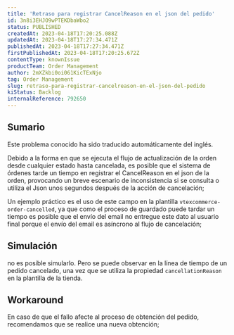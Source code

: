 ```yaml
---
title: 'Retraso para registrar CancelReason en el json del pedido'
id: 3n8i3EHJO9wPTEKDbaWbo2
status: PUBLISHED
createdAt: 2023-04-18T17:20:25.088Z
updatedAt: 2023-04-18T17:27:34.471Z
publishedAt: 2023-04-18T17:27:34.471Z
firstPublishedAt: 2023-04-18T17:20:25.672Z
contentType: knownIssue
productTeam: Order Management
author: 2mXZkbi0oi061KicTExNjo
tag: Order Management
slug: retraso-para-registrar-cancelreason-en-el-json-del-pedido
kiStatus: Backlog
internalReference: 792650
---
```


## Sumario

<div class="alert alert-info">
  <p>Este problema conocido ha sido traducido automáticamente del inglés.</p>
</div>


Debido a la forma en que se ejecuta el flujo de actualización de la orden desde cualquier estado hasta cancelada, es posible que el sistema de órdenes tarde un tiempo en registrar el CancelReason en el json de la orden, provocando un breve escenario de inconsistencia si se consulta o utiliza el Json unos segundos después de la acción de cancelación;

Un ejemplo práctico es el uso de este campo en la plantilla `vtexcommerce-order-cancelled`, ya que como el proceso de guardado puede tardar un tiempo es posible que el envío del email no entregue este dato al usuario final porque el envío del email es asíncrono al flujo de cancelación;


##

## Simulación


no es posible simularlo.
Pero se puede observar en la línea de tiempo de un pedido cancelado, una vez que se utiliza la propiedad `cancellationReason` en la plantilla de la tienda.



## Workaround


En caso de que el fallo afecte al proceso de obtención del pedido, recomendamos que se realice una nueva obtención;




